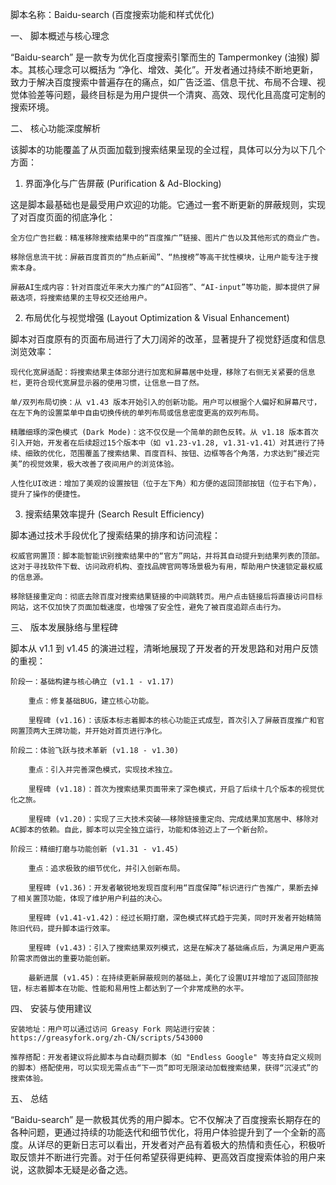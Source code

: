 脚本名称：Baidu-search (百度搜索功能和样式优化)

一、 脚本概述与核心理念

“Baidu-search” 是一款专为优化百度搜索引擎而生的 Tampermonkey (油猴) 脚本。其核心理念可以概括为 “净化、增效、美化”。开发者通过持续不断地更新，致力于解决百度搜索中普遍存在的痛点，如广告泛滥、信息干扰、布局不合理、视觉体验差等问题，最终目标是为用户提供一个清爽、高效、现代化且高度可定制的搜索环境。

二、 核心功能深度解析

该脚本的功能覆盖了从页面加载到搜索结果呈现的全过程，具体可以分为以下几个方面：

1. 界面净化与广告屏蔽 (Purification & Ad-Blocking)

这是脚本最基础也是最受用户欢迎的功能。它通过一套不断更新的屏蔽规则，实现了对百度页面的彻底净化：

    全方位广告拦截：精准移除搜索结果中的“百度推广”链接、图片广告以及其他形式的商业广告。

    移除信息流干扰：屏蔽百度首页的“热点新闻”、“热搜榜”等高干扰性模块，让用户能专注于搜索本身。

    屏蔽AI生成内容：针对百度近年来大力推广的“AI回答”、“AI-input”等功能，脚本提供了屏蔽选项，将搜索结果的主导权交还给用户。

2. 布局优化与视觉增强 (Layout Optimization & Visual Enhancement)

脚本对百度原有的页面布局进行了大刀阔斧的改革，显著提升了视觉舒适度和信息浏览效率：

    现代化宽屏适配：将搜索结果主体部分进行加宽和屏幕居中处理，移除了右侧无关紧要的信息栏，更符合现代宽屏显示器的使用习惯，让信息一目了然。

    单/双列布局切换：从 v1.43 版本开始引入的创新功能。用户可以根据个人偏好和屏幕尺寸，在左下角的设置菜单中自由切换传统的单列布局或信息密度更高的双列布局。

    精雕细琢的深色模式 (Dark Mode)：这不仅仅是一个简单的颜色反转。从 v1.18 版本首次引入开始，开发者在后续超过15个版本中（如 v1.23-v1.28, v1.31-v1.41）对其进行了持续、细致的优化，范围覆盖了搜索结果、百度百科、按钮、边框等各个角落，力求达到“接近完美”的视觉效果，极大改善了夜间用户的浏览体验。

    人性化UI改进：增加了美观的设置按钮（位于左下角）和方便的返回顶部按钮（位于右下角），提升了操作的便捷性。

3. 搜索结果效率提升 (Search Result Efficiency)

脚本通过技术手段优化了搜索结果的排序和访问流程：

    权威官网置顶：脚本能智能识别搜索结果中的“官方”网站，并将其自动提升到结果列表的顶部。这对于寻找软件下载、访问政府机构、查找品牌官网等场景极为有用，帮助用户快速锁定最权威的信息源。

    移除链接重定向：彻底去除百度对搜索结果链接的中间跳转页。用户点击链接后将直接访问目标网站，这不仅加快了页面加载速度，也增强了安全性，避免了被百度追踪点击行为。

三、 版本发展脉络与里程碑

脚本从 v1.1 到 v1.45 的演进过程，清晰地展现了开发者的开发思路和对用户反馈的重视：

    阶段一：基础构建与核心确立 (v1.1 - v1.17)

        重点：修复基础BUG，建立核心功能。

        里程碑 (v1.16)：该版本标志着脚本的核心功能正式成型，首次引入了屏蔽百度推广和官网置顶两大王牌功能，并开始对首页进行净化。

    阶段二：体验飞跃与技术革新 (v1.18 - v1.30)

        重点：引入并完善深色模式，实现技术独立。

        里程碑 (v1.18)：首次为搜索结果页面带来了深色模式，开启了后续十几个版本的视觉优化之旅。

        里程碑 (v1.20)：实现了三大技术突破——移除链接重定向、完成结果加宽居中、移除对AC脚本的依赖。自此，脚本可以完全独立运行，功能和体验迈上了一个新台阶。

    阶段三：精细打磨与功能创新 (v1.31 - v1.45)

        重点：追求极致的细节优化，并引入创新布局。

        里程碑 (v1.36)：开发者敏锐地发现百度利用“百度保障”标识进行广告推广，果断去掉了相关置顶功能，体现了维护用户利益的决心。

        里程碑 (v1.41-v1.42)：经过长期打磨，深色模式样式趋于完美，同时开发者开始精简陈旧代码，提升脚本运行效率。

        里程碑 (v1.43)：引入了搜索结果双列模式，这是在解决了基础痛点后，为满足用户更高阶需求而做出的重要功能创新。

        最新进展 (v1.45)：在持续更新屏蔽规则的基础上，美化了设置UI并增加了返回顶部按钮，标志着脚本在功能、性能和易用性上都达到了一个非常成熟的水平。

四、 安装与使用建议

    安装地址：用户可以通过访问 Greasy Fork 网站进行安装：https://greasyfork.org/zh-CN/scripts/543000

    推荐搭配：开发者建议将此脚本与自动翻页脚本（如 "Endless Google" 等支持自定义规则的脚本）搭配使用，可以实现无需点击“下一页”即可无限滚动加载搜索结果，获得“沉浸式”的搜索体验。

五、 总结

“Baidu-search” 是一款极其优秀的用户脚本。它不仅解决了百度搜索长期存在的各种问题，更通过持续的功能迭代和细节优化，将用户体验提升到了一个全新的高度。从详尽的更新日志可以看出，开发者对产品有着极大的热情和责任心，积极听取反馈并不断进行完善。对于任何希望获得更纯粹、更高效百度搜索体验的用户来说，这款脚本无疑是必备之选。
